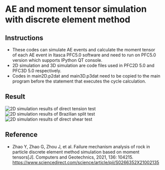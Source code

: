 # AE and moment tensor simulation with discrete element method 
## Instructions
- These codes can simulate AE events and calculate the moment tensor of each AE event in Itasca PFC5.0 software and need to run on PFC5.0 version which supports IPython QT console.  
- 2D simulation and 3D simulation are code files used in PFC2D 5.0 and PFC3D 5.0 respectively.  
- Codes in main2D.p2dat and main3D.p3dat need to be copied to the main program before the statement that executes the cycle calculation.
## Result  
![2D simulation results of direct tension test](AE2EDCB793F44D56A5610F5ECB9F4E16)
![2D simulation results of Brazilian split test](E6BBBF69E1524E71A9881D20F19716C9)
![2D simulation results of direct shear test](2602F46B00F04941BE51E09D5218AA7F)

## Reference
- Zhao Y, Zhao G, Zhou J, et al. Failure mechanism analysis of rock in particle discrete element method simulation based on moment tensors[J]. Computers and Geotechnics, 2021, 136: 104215.  
https://www.sciencedirect.com/science/article/pii/S0266352X21002135
